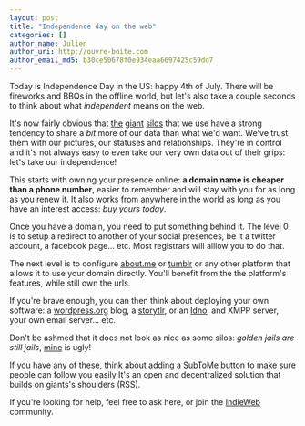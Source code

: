 ```yaml
---
layout: post
title: "Independence day on the web"
categories: []
author_name: Julien
author_uri: http://ouvre-boite.com
author_email_md5: b30ce50678f0e934eaa6697425c59dd7
---
```


Today is Independence Day in the US: happy 4th of July. There will be fireworks and BBQs in the offline world, but let's also take a couple seconds to think about what *independent* means on the web.

It's now fairly obvious that [the](https://www.facebook.com/) [giant](https://plus.google.com/) [silos](https://twitter.com/) that we use have a strong tendency to share a *bit* more of our data than what we'd want. We've trust them with our pictures, our statuses and relationships. They're in control and it's not always easy to even take our very own data out of their grips: let's take our independence!

This starts with owning your presence online: **a domain name is cheaper than a phone number**, easier to remember and will stay with you for as long as you renew it. It also works from anywhere in the world as long as you have an interest access: *buy yours today*.

Once you have a domain, you need to put something behind it. The level 0 is to setup a redirect to another of your social presences, be it a twitter account, a facebook page... etc. Most registrars will alllow you to do that.

The next level is to configure [about.me](http://about.me/) or [tumblr](http://tumblr.com/) or any other platform that allows it to use your domain directly. You'll benefit from the the platform's features, while still own the urls.

If you're brave enough, you can then think about deploying your own software: a [wordpress.org](http://wordpress.org/) blog, a [storytlr](http://storytlr.org/), or an [Idno](http://idno.co/), and XMPP server, your own email server... etc.

Don't be ashmed that it does not look as nice as some silos: *golden jails are still jails*, [mine](ouvre-boite.com) is ugly!

If you have any of these, think about adding a [SubToMe](http://tumblr.com/) button to make sure people can follow you easily It's an open and decentralized solution that builds on giants's shoulders (RSS).

If you're looking for help, feel free to ask here, or join the [IndieWeb](http://indiewebcamp.com/Main_Page) community.



